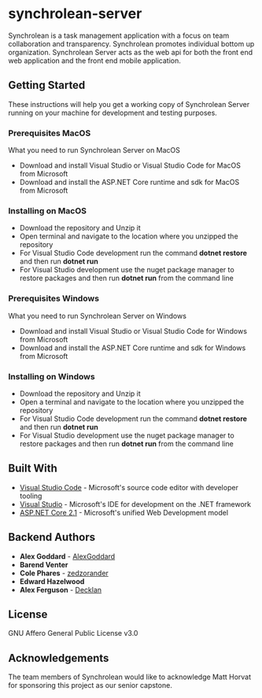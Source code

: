 # synchrolean-server
Synchrolean is a task management application with a focus on team collaboration and transparency. Synchrolean promotes individual bottom up organization. Synchrolean Server acts as the web api for both the front end web application and the front end mobile application.

## Getting Started
These instructions will help you get a working copy of Synchrolean Server running on your machine for development and testing purposes.

### Prerequisites MacOS

What you need to run Synchrolean Server on MacOS

- Download and install Visual Studio or Visual Studio Code for MacOS from Microsoft
- Download and install the ASP.NET Core runtime and sdk for MacOS from Microsoft

### Installing on MacOS

- Download the repository and Unzip it
- Open terminal and navigate to the location where you unzipped the repository
- For Visual Studio Code development run the command **dotnet restore** and then run **dotnet run**
- For Visual Studio development use the nuget package manager to restore packages and then run **dotnet run** from the command line

### Prerequisites Windows

What you need to run Synchrolean Server on Windows

- Download and install Visual Studio or Visual Studio Code for Windows from Microsoft
- Download and install the ASP.NET Core runtime and sdk for Windows from Microsoft

### Installing on Windows

- Download the repository and Unzip it
- Open a terminal and navigate to the location where you unzipped the repository
- For Visual Studio Code development run the command **dotnet restore** and then run **dotnet run**
- For Visual Studio development use the nuget package manager to restore packages and then run **dotnet run** from the command line

## Built With
- [Visual Studio Code](https://code.visualstudio.com) - Microsoft's source code editor with developer tooling
- [Visual Studio](https://visualstudio.microsoft.com) - Microsoft's IDE for development on the .NET framework
- [ASP.NET Core 2.1](https://docs.microsoft.com/en-us/aspnet/core/getting-started) - Microsoft's unified Web Development model

## Backend Authors
- **Alex Goddard** - [AlexGoddard](https://github.com/AlexGoddard)
- **Barend Venter**
- **Cole Phares** - [zedzorander](https://github.com/zedzorander)
- **Edward Hazelwood**
- **Alex Ferguson** - [Decklan](https://github.com/Decklan)

## License
GNU Affero General Public License v3.0

## Acknowledgements
The team members of Synchrolean would like to acknowledge Matt Horvat for sponsoring this project as our senior capstone.
